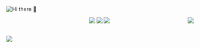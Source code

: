 <!--### Hi there 👋-->
<p align="left">
    <img src="https://readme-typing-svg.herokuapp.com?font=Microsoft+Yahei&size=40&color=38C2FFFF&vCenter=true&lines=Hi+there+%F0%9F%91%8B" 
       alt="Hi there 👋" />
</p>
<!--计数板和ralsei-->
<p>
  <a href="https://github.com/troyluce">
    <img src="https://github-readme-stats.vercel.app/api?username=troyluce&theme=gruvbox&show_icons=true" style="max-width: 100%;display: flex;float: left;margin-top: 50px"/>
    <img src="https://gimg2.baidu.com/image_search/src=http%3A%2F%2Fpic.962.net%2Fup%2F2018-10%2F15398547062981901.gif&refer=http%3A%2F%2Fpic.962.net&app=2002&size=f9999,10000&q=a80&n=0&g=0n&fmt=auto?sec=1662782902&t=d023e1236cbbf1e03babec61371842c6" align="right"/>
  </a>
</p>
<!--计数君-->
<p align="center"> 
<img src="https://readme-typing-svg.herokuapp.com/?font=microsoft+yahei&size=30&center=true&vCenter=true&width=180&height=33&lines=%E6%82%A8%E6%98%AF%E8%BF%99%E9%87%8C%E7%9A%84%E7%AC%AC" style="max-width: 100%;">
  <img src="https://profile-counter.glitch.me/troyluce/count.svg" />
    <img src="https://readme-typing-svg.herokuapp.com/?font=microsoft+yahei&size=30&center=true&vCenter=true&width=230&height=33&lines=%E4%BD%8DGuest%EF%BC%81%E6%AC%A2%E8%BF%8E%EF%BC%81" style="max-width: 100%;">
</p>
